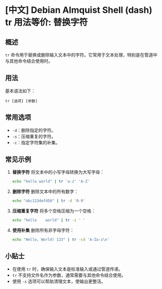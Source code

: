 # [中文] Debian Almquist Shell (dash) tr 用法等价: 替换字符

## 概述
`tr` 命令用于替换或删除输入文本中的字符。它常用于文本处理，特别是在管道中与其他命令结合使用时。

## 用法
基本语法如下：
```
tr [选项] [参数]
```

## 常用选项
- `-d`：删除指定的字符。
- `-s`：压缩重复的字符。
- `-c`：指定字符集的补集。

## 常见示例
1. **替换字符**
   将文本中的小写字母转换为大写字母：
   ```bash
   echo "hello world" | tr 'a-z' 'A-Z'
   ```

2. **删除字符**
   删除文本中的所有数字：
   ```bash
   echo "abc123def456" | tr -d '0-9'
   ```

3. **压缩重复字符**
   将多个空格压缩为一个空格：
   ```bash
   echo "hello    world" | tr -s ' '
   ```

4. **使用补集**
   删除所有非字母字符：
   ```bash
   echo "Hello, World! 123" | tr -cd 'A-Za-z\n'
   ```

## 小贴士
- 在使用 `tr` 时，确保输入文本是标准输入或通过管道传递。
- `tr` 不支持文件名作为参数，通常需要与其他命令结合使用。
- 使用 `-s` 选项可以帮助清理文本，使输出更整洁。
